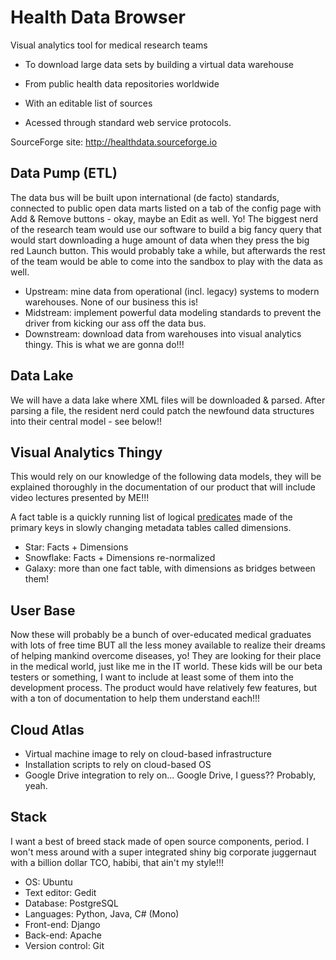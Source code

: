 # Health Data Browser

Visual analytics tool for medical research teams

* To download large data sets by building a virtual data warehouse 

* From public health data repositories worldwide

* With an editable list of sources

* Acessed through standard web service protocols.

SourceForge site: http://healthdata.sourceforge.io

## Data Pump (ETL)
The data bus will be built upon international (de facto) standards, connected to public open data marts listed on a tab of the config page with Add & Remove buttons - okay, maybe an Edit as well. Yo! The biggest nerd of the research team would use our software to build a big fancy query that would start downloading a huge amount of data when they press the big red Launch button. This would probably take a while, but afterwards the rest of the team would be able to come into the sandbox to play with the data as well.

* Upstream: mine data from operational (incl. legacy) systems to modern warehouses. None of our business this is!
* Midstream: implement powerful data modeling standards to prevent the driver from kicking our ass off the data bus.
* Downstream: download data from warehouses into visual analytics thingy. This is what we are gonna do!!!

## Data Lake
We will have a data lake where XML files will be downloaded & parsed. After parsing a file, the resident nerd could patch the newfound data structures into their central model - see below!!

## Visual Analytics Thingy

This would rely on our knowledge of the following data models, they will be explained thoroughly in the documentation of our product that will include video lectures presented by ME!!! 

A fact table is a quickly running list of logical [predicates](https://en.wikipedia.org/wiki/Predicate_(mathematical_logic)) made of the primary keys in slowly changing metadata tables called dimensions.

* Star: Facts + Dimensions
* Snowflake: Facts + Dimensions re-normalized
* Galaxy: more than one fact table, with dimensions as bridges between them!

## User Base
Now these will probably be a bunch of over-educated medical graduates with lots of free time BUT all the less money available to realize their dreams of helping mankind overcome diseases, yo! They are looking for their place in the medical world, just like me in the IT world. These kids will be our beta testers or something, I want to include at least some of them into the development process. The product would have relatively few features, but with a ton of documentation to help them understand each!!!

## Cloud Atlas
* Virtual machine image to rely on cloud-based infrastructure
* Installation scripts to rely on cloud-based OS
* Google Drive integration to rely on... Google Drive, I guess?? Probably, yeah.

## Stack
I want a best of breed stack made of open source components, period. I won't mess around with a super integrated shiny big corporate juggernaut with a billion dollar TCO, habibi, that ain't my style!!!

* OS: Ubuntu
* Text editor: Gedit
* Database: PostgreSQL
* Languages: Python, Java, C# (Mono)
* Front-end: Django
* Back-end: Apache
* Version control: Git
